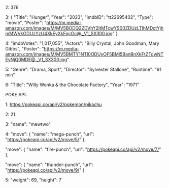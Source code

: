 2: 376

3:
{
            "Title": "Hunger",
            "Year": "2023",
            "imdbID": "tt22695402",
            "Type": "movie",
            "Poster": "https://m.media-amazon.com/images/M/MV5BODQ2ZDVhY2ItMTcwYS00ZDUzLTlhMDctYjhmMWVkODUzYzU4XkEyXkFqcGc@._V1_SX300.jpg"
        }

4: 
"imdbVotes": "1,017,055",
"Actors": "Billy Crystal, John Goodman, Mary Gibbs",
"Poster": "https://m.media-amazon.com/images/M/MV5BMTY1NTI0ODUyOF5BMl5BanBnXkFtZTgwNTEyNjQ0MDE@._V1_SX300.jpg"

5:
"Genre": "Drama, Sport",
"Director": "Sylvester Stallone",
"Runtime": "91 min"

6:
"Title": "Willy Wonka & the Chocolate Factory",
"Year": "1971"


POKE API:

1: https://pokeapi.co/api/v2/pokemon/pikachu

2: 21

3: "name": "mewtwo"

4: 
"move": {
                "name": "mega-punch",
                "url": "https://pokeapi.co/api/v2/move/5/"
},

"move": {
                "name": "fire-punch",
                "url": "https://pokeapi.co/api/v2/move/7/"
},

"move": {
                "name": "thunder-punch",
                "url": "https://pokeapi.co/api/v2/move/9/"
}

5:
"weight": 69,
"height": 7
